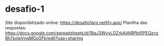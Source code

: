 # desafio-1
Site disponibilizado online: https://desafio1arq.netlify.app/
Planilha das respostas: https://docs.google.com/spreadsheets/d/18aJ3WyyLDZrkAIAiRPbt5PEQzvz8h7solpVngMDzGFk/edit?usp=sharing
